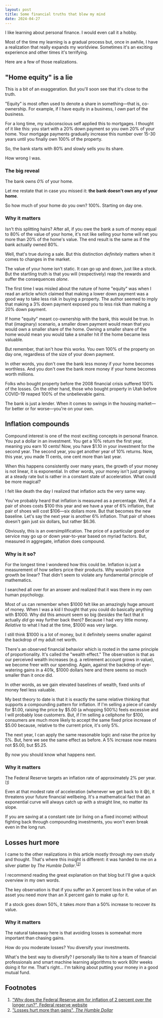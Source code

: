 ```yaml
---
layout: post
title: Some financial truths that blew my mind
date: 2024-04-27 
---
```



I like learning about personal finance. I would even call it a hobby.

Most of the time my learning is a gradual process but, once in awhile, I have a realization that really expands my worldview. Sometimes it's an exciting experience and other times it's terrifying.

Here are a few of those realizations.

## "Home equity" is a lie

This is a bit of an exaggeration. But you'll soon see that it's close to the truth. 

"Equity" is most often used to denote a share in something—that is, co-ownership. For example, if I have equity in a business, I _own_ part of the business.

For a long time, my subconscious self applied this to mortgages. I thought of it like this: you start with a 20% down payment so you own 20% of your home. Your mortgage payments gradually increase this number over 15-30 years until you finally own 100% of the property.

<div style="width: 100%" id="chart1"></div>

So, the bank starts with 80% and slowly sells you its share.

How wrong I was.

### The big reveal

The bank owns _0%_ of your home.

Let me restate that in case you missed it: **the bank doesn't own any of your home**.

So how much of your home do you own? 100%. Starting on day one.

<div style="width: 100%" id="chart2"></div>

### Why it matters

Isn't this splitting hairs? After all, if you owe the bank a sum of money equal to 80% of the value of your home, it's not like selling your home will net you more than 20% of the home's value. The end result is the same as if the bank actually owned 80%.

Well, that's true during a sale. But this distinction _definitely_ matters when it comes to changes in the market.

The value of your home isn't static. It can go up and down, just like a stock. But the startling truth is that you will (respectively) reap the rewards and suffer the consequences _alone_.

The first time I was misled about the nature of home "equity" was when I read an article which claimed that making a lower down payment was a good way to take less risk in buying a property. The author seemed to imply that making a 3% down payment exposed you to less risk than making a 20% down payment.

If home "equity" meant co-ownership with the bank, this would be true. In that (imaginary) scenario, a smaller down payment would mean that you would own a smaller share of the home. Owning a smaller share of the home would mean you would take a smaller hit if the home became less valuable.

But remember, that isn't how this works. You own 100% of the property on day one, regardless of the size of your down payment.

In other words, you don't owe the bank less money if your home becomes worthless. And you don't owe the bank more money if your home becomes worth millions. 

Folks who bought property before the 2008 financial crisis suffered 100% of the losses. On the other hand, those who bought property in Utah before COVID-19 reaped 100% of the unbelievable gains.

The bank is just a lender. When it comes to swings in the housing market—for better or for worse—you're on your own.

## Inflation compounds

Compound interest is one of the most exciting concepts in personal finance. You put a dollar in an investment. You get a 10% return the first year, meaning you earn 10 cents! Now, you have $1.10 in your investment for the second year. The second year, you get another year of 10% returns. Now, this year, you made 11 cents, one cent more than last year.

When this happens consistently over many years, the growth of your money is not linear, it is exponential. In other words, your money isn't just growing at a steady rate but is rather in a constant state of acceleration. What could be more magical?

I felt like death the day I realized that inflation acts the very same way.

You've probably heard that inflation is measured as a percentage. Well, if a pair of shoes costs $100 this year and we have a year of 6% inflation, that pair of shoes will cost $106—six dollars more. But that becomes the new baseline. Let's say the next year is another 6% inflation. That pair of shoes doesn't gain just six dollars, but rather $6.36.

Obviously, this is an oversimplification. The price of a particular good or service may go up or down year-to-year based on myriad factors. But, measured in aggregate, inflation does compound.

### Why is it so?

For the longest time I wondered how this could be. Inflation is just a measurement of how sellers price their products. Why wouldn't price growth be linear? That didn't seem to violate any fundamental principle of mathematics.

I searched all over for an answer and realized that it was there in my own human psychology.

Most of us can remember when $1000 felt like an amazingly huge amount of money. When I was a kid I thought that you could do basically anything with $1000. Why did this amount seem so big (_besides_ the fact that it actually _did_ go way further back then)? Because I had very little money. _Relative_ to what I had at the time, $1000 was very large.

I still think $1000 is a lot of money, but it definitely seems smaller against the backdrop of my adult net worth.

There's an observed financial behavior which is rooted in the same principle of proportionality. It's called the "wealth effect." The observation is that as our perceived wealth increases (e.g. a retirement account grows in value), we become freer with our spending. Again, against the backdrop of eye-watering gains in a 401k, $1000 dollars here and there seems so much smaller than it once did.

In other words, as we gain elevated baselines of wealth, fixed units of money feel less valuable.

My best theory to date is that it is exactly the same relative thinking that supports a compounding pattern for inflation. If I'm selling a piece of candy for $1.00, raising the price by $5.00 (a whopping 500%) feels excessive and I will probably lose customers. But, if I'm selling a cellphone for $100, consumers are much more likely to accept the same fixed price increase of $5.00 because, relative to the current price, it's only 5%.

The next year, I can apply the same reasonable logic and raise the price by 5%. But, here we see the same effect as before. A 5% increase now means not $5.00, but $5.25.

By now you should know what happens next.

### Why it matters

The Federal Reserve targets an inflation rate of approximately 2% per year.<sup>[<a href="#footnote-1">1</a>]</sup>

Even at that modest rate of acceleration (whenever we get back to it 😅), it threatens your future financial wellbeing. It's a mathematical fact that an exponential curve will always catch up with a straight line, no matter its slope.

If you are saving at a constant rate (or living on a fixed income) without fighting back through compounding investments, you won't even break even in the long run.

## Losses hurt more

I came to the other realizations in this article mostly through my own study and thought. That's where this insight is different: it was handed to me on a silver platter by _The Humble Dollar_.<sup>[<a href="#footnote-2">2</a>]</sup>

I recommend reading the great explanation on that blog but I'll give a quick overview in my own words.

The key observation is that if you suffer an X percent loss in the value of an asset you need _more_ than an X percent gain to make up for it.

<div style="width: 100%" id="chart3"></div>

If a stock goes down 50%, it takes _more_ than a 50% increase to recover its value.

### Why it matters

The natural takeaway here is that avoiding losses is somewhat more important than chasing gains.

How do you moderate losses? You diversify your investments. 

What's the best way to diversify? I personally like to hire a team of financial professionals and smart machine learning algorithms to work 80hr weeks doing it for me. That's right... I'm talking about putting your money in a good mutual fund.


## Footnotes

1. <span id="footnote-1"><a href="https://www.federalreserve.gov/faqs/economy_14400.htm">"Why does the Federal Reserve aim for inflation of 2 percent over the longer run?", Federal reserve website</a></span>
1. <span id="footnote-2"><a href="https://humbledollar.com/money-guide/losses-hurt-more-than-gains-help/">"Losses hurt more than gains", <i>The Humble Dollar</i></a></span>

<script src="https://cdn.jsdelivr.net/npm/vega@5"></script>
<script src="https://cdn.jsdelivr.net/npm/vega-lite@5"></script>
<script src="https://cdn.jsdelivr.net/npm/vega-embed@6"></script>

<script>
const amortizationSchedule = [
    {
        "year": 0,
        "amount": 0,
        "label": "paid"
    },
    {
        "year": 0,
        "amount": 400000,
        "label": "owed"
    },
    {
        "year": 1,
        "amount": 5901.461382269958,
        "label": "paid"
    },
    {
        "year": 1,
        "amount": 394098.53861772997,
        "label": "owed"
    },
    {
        "year": 2,
        "amount": 12104.852729132608,
        "label": "paid"
    },
    {
        "year": 2,
        "amount": 387895.14727086725,
        "label": "owed"
    },
    {
        "year": 3,
        "amount": 18625.621350603877,
        "label": "paid"
    },
    {
        "year": 3,
        "amount": 381374.3786493959,
        "label": "owed"
    },
    {
        "year": 4,
        "amount": 25480.00487039727,
        "label": "paid"
    },
    {
        "year": 4,
        "amount": 374519.9951296025,
        "label": "owed"
    },
    {
        "year": 5,
        "amount": 32685.07165987257,
        "label": "paid"
    },
    {
        "year": 5,
        "amount": 367314.9283401272,
        "label": "owed"
    },
    {
        "year": 6,
        "amount": 40258.763340662066,
        "label": "paid"
    },
    {
        "year": 6,
        "amount": 359741.2366593377,
        "label": "owed"
    },
    {
        "year": 7,
        "amount": 48219.93946181183,
        "label": "paid"
    },
    {
        "year": 7,
        "amount": 351780.06053818803,
        "label": "owed"
    },
    {
        "year": 8,
        "amount": 56588.42446269037,
        "label": "paid"
    },
    {
        "year": 8,
        "amount": 343411.57553730946,
        "label": "owed"
    },
    {
        "year": 9,
        "amount": 65385.05703860866,
        "label": "paid"
    },
    {
        "year": 9,
        "amount": 334614.9429613911,
        "label": "owed"
    },
    {
        "year": 10,
        "amount": 74631.74203207923,
        "label": "paid"
    },
    {
        "year": 10,
        "amount": 325368.2579679206,
        "label": "owed"
    },
    {
        "year": 11,
        "amount": 84351.50497893029,
        "label": "paid"
    },
    {
        "year": 11,
        "amount": 315648.4950210695,
        "label": "owed"
    },
    {
        "year": 12,
        "amount": 94568.54944510279,
        "label": "paid"
    },
    {
        "year": 12,
        "amount": 305431.450554897,
        "label": "owed"
    },
    {
        "year": 13,
        "amount": 105308.31729690674,
        "label": "paid"
    },
    {
        "year": 13,
        "amount": 294691.68270309304,
        "label": "owed"
    },
    {
        "year": 14,
        "amount": 116597.5520548182,
        "label": "paid"
    },
    {
        "year": 14,
        "amount": 283402.44794518163,
        "label": "owed"
    },
    {
        "year": 15,
        "amount": 128464.36548857685,
        "label": "paid"
    },
    {
        "year": 15,
        "amount": 271535.63451142295,
        "label": "owed"
    },
    {
        "year": 16,
        "amount": 140938.30761941502,
        "label": "paid"
    },
    {
        "year": 16,
        "amount": 259061.69238058478,
        "label": "owed"
    },
    {
        "year": 17,
        "amount": 154050.44030373383,
        "label": "paid"
    },
    {
        "year": 17,
        "amount": 245949.55969626596,
        "label": "owed"
    },
    {
        "year": 18,
        "amount": 167833.41458145945,
        "label": "paid"
    },
    {
        "year": 18,
        "amount": 232166.58541854034,
        "label": "owed"
    },
    {
        "year": 19,
        "amount": 182321.55198168862,
        "label": "paid"
    },
    {
        "year": 19,
        "amount": 217678.44801831117,
        "label": "owed"
    },
    {
        "year": 20,
        "amount": 197550.92998808486,
        "label": "paid"
    },
    {
        "year": 20,
        "amount": 202449.07001191494,
        "label": "owed"
    },
    {
        "year": 21,
        "amount": 213559.47187684663,
        "label": "paid"
    },
    {
        "year": 21,
        "amount": 186440.52812315317,
        "label": "owed"
    },
    {
        "year": 22,
        "amount": 230387.04115095673,
        "label": "paid"
    },
    {
        "year": 22,
        "amount": 169612.95884904306,
        "label": "owed"
    },
    {
        "year": 23,
        "amount": 248075.5408058666,
        "label": "paid"
    },
    {
        "year": 23,
        "amount": 151924.4591941332,
        "label": "owed"
    },
    {
        "year": 24,
        "amount": 266669.017673802,
        "label": "paid"
    },
    {
        "year": 24,
        "amount": 133330.9823261978,
        "label": "owed"
    },
    {
        "year": 25,
        "amount": 286213.7721065211,
        "label": "paid"
    },
    {
        "year": 25,
        "amount": 113786.22789347869,
        "label": "owed"
    },
    {
        "year": 26,
        "amount": 306758.47326965065,
        "label": "paid"
    },
    {
        "year": 26,
        "amount": 93241.52673034924,
        "label": "owed"
    },
    {
        "year": 27,
        "amount": 328354.28033569886,
        "label": "paid"
    },
    {
        "year": 27,
        "amount": 71645.71966430102,
        "label": "owed"
    },
    {
        "year": 28,
        "amount": 351054.96987753373,
        "label": "paid"
    },
    {
        "year": 28,
        "amount": 48945.03012246602,
        "label": "owed"
    },
    {
        "year": 29,
        "amount": 374917.069779553,
        "label": "paid"
    },
    {
        "year": 29,
        "amount": 25082.930220446753,
        "label": "owed"
    },
    {
        "year": 30,
        "amount": 400000,
        "label": "paid"
    },
    {
        "year": 30,
        "amount": 0,
        "label": "owed"
    }
];

const spec1 = {
  "$schema": "https://vega.github.io/schema/vega-lite/v5.json",
  "data": {
    values: amortizationSchedule, 
  },
  "width": "container",
  "transform": [
    {"calculate": "datum.label === 'paid' ? datum.amount + 100000 : datum.amount", "as": "amount"},
    {"calculate": "datum.amount / 500000", "as": "percent"}
  ],
  "layer": [
    {
      "mark": { "type": "line", "strokeWidth": 4 },
      "title": "How I used to think about it",
      "encoding": {
        "x": {
          "field": "year",
          "type": "quantitative",
          "title": "Year after purchase"
        },
        "y": {
          "field": "percent",
          "type": "quantitative",
          "title": "Ownership",
          "axis": {"format": ".0%"}
        },
        "color": {
          "field": "label",
          "title": false,
          "legend": {
            "labelExpr": "datum.label == 'owed' ? 'Bank owns' : 'I own'"
          }
        }
      }
    },
  ]
}


const spec2 = {
  "$schema": "https://vega.github.io/schema/vega-lite/v5.json",
  "data": {
    values: amortizationSchedule, 
  },
  "width": "container",
  "transform": [
      {"calculate": "datum.label === 'paid' ? 1 : 0", "as": "percent"},
  ],
  "layer": [
    {
      "mark": { type: "line", strokeWidth: 4 },
      "title": "The truth",
      "encoding": {
        "x": {
          "field": "year",
          "type": "quantitative",
          "title": "Year after purchase"
        },
        "y": {
          "field": "percent",
          "type": "quantitative",
          "title": "Ownership",
          "axis": {"format": ".0%"}
        },
        "color": {
          "field": "label",
          "title": false,
          "legend": {
            "labelExpr": "datum.label == 'owed' ? 'Bank owns' : 'I own'"
          }
        }
      }
    },
  ]
}


const spec3 = {
    "$schema": "https://vega.github.io/schema/vega-lite/v5.json",
    "data": {
        "values": [
            {
                "time": 0,
                "amount": 100
            },
            {
                "time": 1,
                "amount": 50
            },
            {
                "time": 2,
                "amount": 75
            }
        ]
    },
    "width": "container",
    "layer": [
        {
            "mark": {
                "type": "line",
                "strokeWidth": 4
            },
            "title": "A loss and gain of 50%",
            "encoding": {
                "x": {
                    "field": "time",
                    "type": "quantitative",
                    "title": "Time",
                    "axis": {
                        "labels": false,
                        "ticks": false
                    }
                },
                "y": {
                    "field": "amount",
                    "type": "quantitative",
                    "title": "Value of an asset",
                    "axis": {
                        "format": "$.2f",
                        "values": [
                            0,
                            25,
                            50,
                            75,
                            100
                        ]
                    }
                }
            }
        },
        {
            "mark": {
                "type": "rule",
                "color": "red",
                "strokeWidth": 4
            },
            "encoding": {
                "y": {
                    "aggregate": "mean",
                    "field": "amount",
                    "type": "quantitative"
                },
                "y2": {
                    "aggregate": "max",
                    "field": "amount",
                    "type": "quantitative"
                },
                "x": {
                    "aggregate": "max",
                    "field": "time"
                }
            }
        }
    ]
};

vegaEmbed('#chart1', spec1);
vegaEmbed('#chart2', spec2);
vegaEmbed('#chart3', spec3);
</script>


